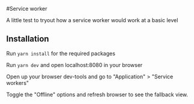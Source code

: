 #Service worker

A little test to tryout how a service worker would work at a basic level

## Installation

Run `yarn install` for the required packages

Run `yarn dev` and open localhost:8080 in your browser

Open up your browser dev-tools and go to "Application" > "Service workers"

Toggle the "Offline" options and refresh browser to see the fallback view.  
